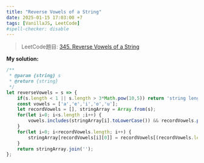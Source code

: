 ```yaml
---
title: "Reverse Vowels of a String"
date: 2025-01-15 17:03:00 +7
tags: [VanillaJS, LeetCode]
#spell-checker: disable
---
```


> LeetCode題目: [345. Reverse Vowels of a String](https://leetcode.com/problems/reverse-vowels-of-a-string/description/?envType=study-plan-v2&envId=leetcode-75)

**My solution:**
```js
/**
 * @param {string} s
 * @return {string}
 */
let reverseVowels = s => {
    if(s.length < 1 || s.length > 3*Math.pow(10,5)) return 'string length has error';
    const vowels = ['a','e','i','o','u'];
    let recordVowels = [], stringArray = Array.from(s);
    for(let i=0; i<s.length ;i++) {
        vowels.includes(stringArray[i].toLowerCase()) && recordVowels.push([i, stringArray[i]]);
    }
    for(let i=0; i<recordVowels.length; i++) {
        stringArray[recordVowels[i][0]] = recordVowels[(recordVowels.length-1)-i][1];
    }
    return stringArray.join('');
};
```

